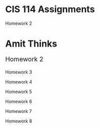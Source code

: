# CIS 114 Assignments
Homework 2 
<!DOCTYPE html>
<html>
	<head>
		<title>Change font size in HTML</title>
	</head>
	<body>
	<h1>Amit Thinks</h1>
	<p style="font-size: 20px">Homework 2 </p>
	</body>
</htm1>

Homework 3

Homework 4

Homework 5

Homework 6

Homework 7

Homework 8
